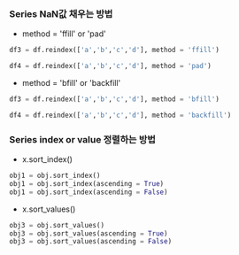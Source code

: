 ### Series NaN값 채우는 방법 
* method = 'ffill' or 'pad' 
 ```python
df3 = df.reindex(['a','b','c','d'], method = 'ffill')

df4 = df.reindex(['a','b','c','d'], method = 'pad')
```
* method = 'bfill' or 'backfill' 

```python
df3 = df.reindex(['a','b','c','d'], method = 'bfill')

df4 = df.reindex(['a','b','c','d'], method = 'backfill')
```

### Series index or value 정렬하는 방법 
* x.sort_index()
```python
obj1 = obj.sort_index()
obj1 = obj.sort_index(ascending = True)
obj1 = obj.sort_index(ascending = False)
```
* x.sort_values()
```python
obj3 = obj.sort_values()
obj3 = obj.sort_values(ascending = True) 
obj3 = obj.sort_values(ascending = False)

```
